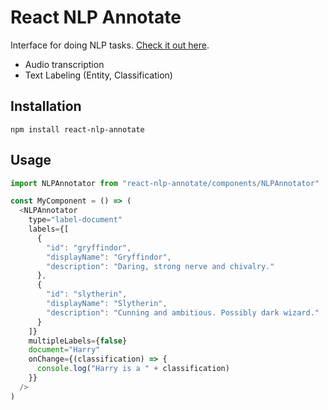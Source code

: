   # React NLP Annotate

Interface for doing NLP tasks. [Check it out here](https://workaroundonline.github.io/react-nlp-annotate/).

- Audio transcription
- Text Labeling (Entity, Classification)

## Installation

`npm install react-nlp-annotate`

## Usage

```javascript
import NLPAnnotator from "react-nlp-annotate/components/NLPAnnotator"

const MyComponent = () => (
  <NLPAnnotator
    type="label-document"
    labels={[
      {
        "id": "gryffindor",
        "displayName": "Gryffindor",
        "description": "Daring, strong nerve and chivalry."
      },
      {
        "id": "slytherin",
        "displayName": "Slytherin",
        "description": "Cunning and ambitious. Possibly dark wizard."
      }
    ]}
    multipleLabels={false}
    document="Harry"
    onChange={(classification) => {
      console.log("Harry is a " + classification)
    }}
  />
)
```

